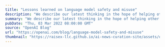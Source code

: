 ```yaml
---
title: "Lessons learned on language model safety and misuse"
description: "We describe our latest thinking in the hope of helping other AI developers address safety and misuse of deployed models."
summary: "We describe our latest thinking in the hope of helping other AI developers address safety and misuse of deployed models."
pubDate: "Thu, 03 Mar 2022 08:00:00 GMT"
source: "OpenAI Blog"
url: "https://openai.com/blog/language-model-safety-and-misuse"
thumbnail: "https://raisex-llc.github.io/ai-news-curation-site/assets/openai_logo.png"
---
```


